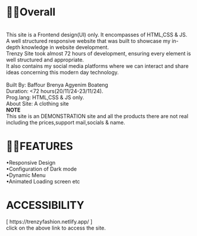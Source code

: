 <h1>⛓️‍💥Overall </h1>

<br>
This site is a Frontend design(UI) only.
It encompasses of HTML,CSS & JS. A well structured responsive website that was built to showcase my in-depth knowledge in website development.<br>
Trenzy Site took almost 72 hours of development, ensuring every element is well structured and appropriate.<br>
It also contains my social media platforms where we can interact and share ideas concerning this modern day technology.<br>
<br>
Built By: Baffour Brenya Agyenim Boateng<br>
Duration: <72 hours(20/11/24-23/11/24).<br>
Prog.lang: HTML,CSS & JS only.<br>
About Site: A clothing site 
<br>
<b>NOTE</b> <br>
This site is an DEMONSTRATION site and all the products there are not real including the prices,support mail,socials & name.
<br>
    <h1>⛓️‍💥FEATURES</h1>
•Responsive Design <br>
•Configuration of Dark mode<br>
•Dynamic Menu<br>
•Animated Loading screen
etc
<br>
    <h1>ACCESSIBILITY </h1>
[ https://trenzyfashion.netlify.app/ ]<br>
click on the above link to access the site. 




